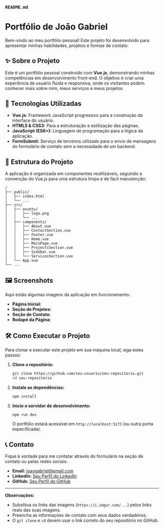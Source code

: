 ### `README.md`

# Portfólio de João Gabriel

Bem-vindo ao meu portfólio pessoal\! Este projeto foi desenvolvido para apresentar minhas habilidades, projetos e formas de contato.

## ✨ Sobre o Projeto

Este é um portfólio pessoal construído com **Vue.js**, demonstrando minhas competências em desenvolvimento front-end. O objetivo é criar uma experiência de usuário fluida e responsiva, onde os visitantes podem conhecer mais sobre mim, meus serviços e meus projetos.

## 🚀 Tecnologias Utilizadas

  * **Vue.js:** Framework JavaScript progressivo para a construção da interface do usuário.
  * **HTML5 & CSS3:** Para a estruturação e estilização das páginas.
  * **JavaScript (ES6+):** Linguagem de programação para a lógica da aplicação.
  * **FormSubmit:** Serviço de terceiros utilizado para o envio de mensagens do formulário de contato sem a necessidade de um backend.

## 📁 Estrutura do Projeto

A aplicação é organizada em componentes reutilizáveis, seguindo a convenção do Vue.js para uma estrutura limpa e de fácil manutenção:

```
/
├── public/
│   ├── index.html
│   └── ...
├── src/
│   ├── assets/
│   │   ├── logo.png
│   │   └── ...
│   ├── components/
│   │   ├── About.vue
│   │   ├── ContactSection.vue
│   │   ├── Footer.vue
│   │   ├── Home.vue
│   │   ├── MainPage.vue
│   │   ├── ProjectsSection.vue
│   │   ├── Sidebar.vue
│   │   └── ServicesSection.vue
│   └── App.vue
└── ...
```

## 🖼️ Screenshots

Aqui estão algumas imagens da aplicação em funcionamento:

  * **Página Inicial:**
  * **Seção de Projetos:**
  * **Seção de Contato:**
  * **Rodapé da Página:**

## 🛠️ Como Executar o Projeto

Para clonar e executar este projeto em sua máquina local, siga estes passos:

1.  **Clone o repositório:**
    ```bash
    git clone https://github.com/seu-usuario/seu-repositorio.git
    cd seu-repositorio
    ```
2.  **Instale as dependências:**
    ```bash
    npm install
    ```
3.  **Inicie o servidor de desenvolvimento:**
    ```bash
    npm run dev
    ```
    O portfólio estará acessível em `http://localhost:5173` (ou outra porta especificada).

## 📞 Contato

Fique à vontade para me contatar através do formulário na seção de contato ou pelas redes sociais:

  * **Email:** joaogabriel@email.com
  * **LinkedIn:** [Seu Perfil do LinkedIn](https://www.google.com/search?q=https://www.linkedin.com/in/seu-perfil/)
  * **GitHub:** [Seu Perfil do GitHub](https://www.google.com/search?q=https://github.com/seu-usuario)

-----

**Observações:**

  * Substitua os links das imagens (`https://i.imgur.com/...`) pelos links reais das suas imagens.
  * Preencha as informações de contato com seus dados verdadeiros.
  * O `git clone` e `cd` devem usar o link correto do seu repositório no GitHub.